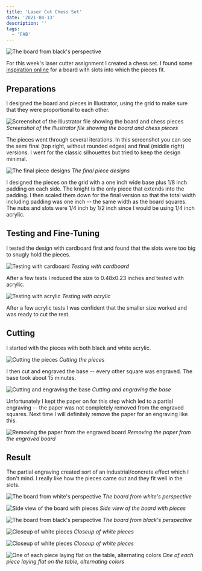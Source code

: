 ```yaml
---
title: 'Laser Cut Chess Set'
date: '2021-04-13'
description: ''
tags:
  - 'FAB'
---
```


![The board from black's perspective](IMG_6698.jpeg)

For this week's laser cutter assignment I created a chess set. I found some [inspiration online](https://www.instructables.com/Lasercut-travel-chess-set/) for a board with slots into which the pieces fit.

## Preparations

I designed the board and pieces in Illustrator, using the grid to make sure that they were proportional to each other.

![Screenshot of the Illustrator file showing the board and chess pieces](illustrator-screenshot.png)
_Screenshot of the Illustrator file showing the board and chess pieces_

The pieces went through several iterations. In this screenshot you can see the semi final (top right, without rounded edges) and final (middle right) versions. I went for the classic silhouettes but tried to keep the design minimal.

![The final piece designs](pieces-closeup.png)
_The final piece designs_

I designed the pieces on the grid with a one inch wide base plus 1/8 inch padding on each side. The knight is the only piece that extends into the padding. I then scaled them down for the final version so that the total width including padding was one inch -- the same width as the board squares. The nubs and slots were 1/4 inch by 1/2 inch since I would be using 1/4 inch acrylic.

## Testing and Fine-Tuning

I tested the design with cardboard first and found that the slots were too big to snugly hold the pieces.

![Testing with cardboard](IMG_6688.jpeg)
_Testing with cardboard_

After a few tests I reduced the size to 0.48x0.23 inches and tested with acrylic.

![Testing with acrylic](IMG_6687.jpeg)
_Testing with acrylic_

After a few acrylic tests I was confident that the smaller size worked and was ready to cut the rest.

## Cutting

I started with the pieces with both black and white acrylic.

![Cutting the pieces](IMG_6685.jpeg)
_Cutting the pieces_

I then cut and engraved the base -- every other square was engraved. The base took about 15 minutes.

![Cutting and engraving the base](IMG_6690.jpeg)
_Cutting and engraving the base_

Unfortunately I kept the paper on for this step which led to a partial engraving -- the paper was not completely removed from the engraved squares. Next time I will definitely remove the paper for an engraving like this.

![Removing the paper from the engraved board](IMG_6691.jpeg)
_Removing the paper from the engraved board_

## Result

The partial engraving created sort of an industrial/concrete effect which I don't mind. I really like how the pieces came out and they fit well in the slots.

<!-- ![caption](IMG_6692.jpeg)
_caption_ -->

![The board from white's perspective](IMG_6696.jpeg)
_The board from white's perspective_

![Side view of the board with pieces](IMG_6697.jpeg)
_Side view of the board with pieces_

![The board from black's perspective](IMG_6698.jpeg)
_The board from black's perspective_

![Closeup of white pieces](IMG_6699.jpeg)
_Closeup of white pieces_

![Closeup of white pieces](IMG_6700.jpeg)
_Closeup of white pieces_

![One of each piece laying flat on the table, alternating colors](IMG_6701.jpeg)
_One of each piece laying flat on the table, alternating colors_
